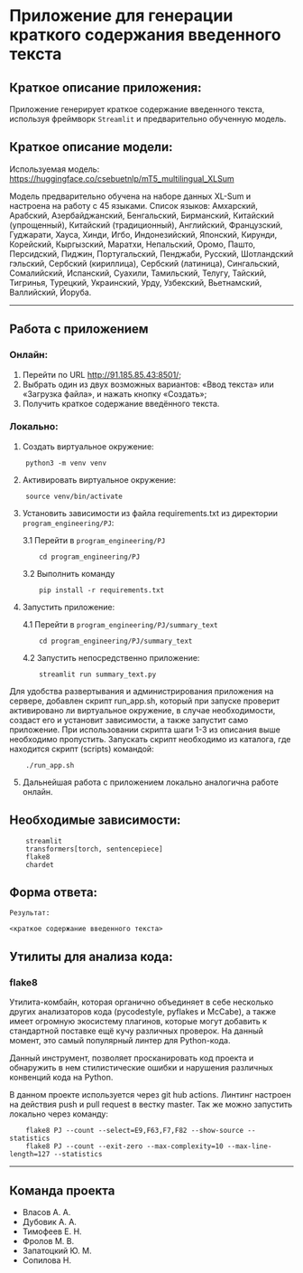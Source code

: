 # Приложение для генерации краткого содержания введенного текста

## Краткое описание приложения:

Приложение генерирует краткое содержание введенного текста, используя фреймворк `Streamlit` и
предварительно обученную модель.

## Краткое описание модели:

Используемая модель: https://huggingface.co/csebuetnlp/mT5_multilingual_XLSum

Модель предварительно обучена на наборе данных XL-Sum и настроена на работу с 45 языками.
Список языков:
Амхарский, Арабский, Азербайджанский, Бенгальский, Бирманский, Китайский (упрощенный), Китайский (традиционный), Английский, Французский, Гуджарати, Хауса, 
Хинди, Игбо, Индонезийский, Японский, Кирунди, Корейский, Кыргызский, Маратхи, Непальский, Оромо, Пашто, Персидский, Пиджин, Португальский, Пенджаби, Русский, 
Шотландский гэльский, Сербский (кириллица), Сербский (латиница), Сингальский, Сомалийский, Испанский, Суахили, Тамильский, Телугу, Тайский, Тигринья, Турецкий, 
Украинский, Урду, Узбекский, Вьетнамский, Валлийский, Йоруба.

---

## Работа с приложением

### **Онлайн**:

1. Перейти по URL http://91.185.85.43:8501/;
2. Выбрать один из двух возможных вариантов: «Ввод текста» или «Загрузка файла», и нажать кнопку «Создать»;
3. Получить краткое содержание введённого текста.

### **Локально**:

1. Создать виртуальное окружение:

```console
    python3 -m venv venv
```

2. Активировать виртуальное окружение:

```console
    source venv/bin/activate
```

3. Установить зависимости из файла requirements.txt из директории `program_engineering/PJ`:

    3.1 Перейти в `program_engineering/PJ`
    
    ```console
        cd program_engineering/PJ
    ```

    3.2 Выполнить команду

    ```console
        pip install -r requirements.txt
    ```

4. Запустить приложение:

    4.1 Перейти в `program_engineering/PJ/summary_text`

    ```console
        cd program_engineering/PJ/summary_text
    ```

    4.2 Запустить непосредственно приложение:

    ```console
        streamlit run summary_text.py
    ```
Для удобства развертывания и администрирования приложения на сервере, добавлен скрипт run_app.sh, который при запуске
проверит активировано ли виртуальное окружение, в случае необходимости, создаст его и установит зависимости, а также
запустит само приложение. При использовании скрипта шаги 1-3 из описания выше необходимо пропустить. Запускать скрипт
необходимо из каталога, где находится скрипт (scripts) командой:

```
    ./run_app.sh
```

5. Дальнейшая работа с приложением локально аналогична работе онлайн.

## Необходимые зависимости:

```
    streamlit
    transformers[torch, sentencepiece]
    flake8
    chardet
```

## Форма ответа:

```
Результат:

<краткое содержание введенного текста>
```

## Утилиты для анализа кода:

### flake8

Утилита-комбайн, которая органично объединяет в себе несколько других анализаторов кода (pycodestyle, pyflakes и McCabe), а также имеет огромную экосистему плагинов, которые могут добавить к стандартной поставке ещё кучу различных проверок. На данный момент, это самый популярный линтер для Python-кода.

Данный инструмент, позволяет просканировать код проекта и обнаружить в нем стилистические ошибки и нарушения различных конвенций кода на 
Python.

В данном проекте используется через git hub actions. Линтинг настроен на действия push и pull request в вестку master. Так же можно запустить локально через команду:

```
    flake8 PJ --count --select=E9,F63,F7,F82 --show-source --statistics
    flake8 PJ --count --exit-zero --max-complexity=10 --max-line-length=127 --statistics
```

---

## Команда проекта

- Власов А. А.
- Дубовик А. А.
- Тимофеев Е. Н.
- Фролов М. В.
- Запатоцкий Ю. М.
- Сопилова Н.
